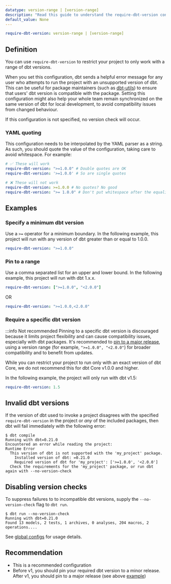 ```yaml
---
datatype: version-range | [version-range]
description: "Read this guide to understand the require-dbt-version configuration in dbt."
default_value: None
---
```


<Snippet path="_config-dbt-version-check" />

<File name='dbt_project.yml'>

```yml
require-dbt-version: version-range | [version-range]
```

</File>

## Definition

You can use `require-dbt-version` to restrict your project to only work with a range of dbt versions. 

When you set this configuration, dbt sends a helpful error message for any user who attempts to run the project with an unsupported version of dbt. This can be useful for package maintainers (such as [dbt-utils](https://github.com/dbt-labs/dbt-utils)) to ensure that users' dbt version is compatible with the package. Setting this configuration might also help your whole team remain synchronized on the same version of dbt for local development, to avoid compatibility issues from changed behaviour.

If this configuration is not specified, no version check will occur.

### YAML quoting

This configuration needs to be interpolated by the YAML parser as a string. As such, you should quote the value of the configuration, taking care to avoid whitespace. For example:
```yml
# ✅ These will work
require-dbt-version: ">=1.0.0" # Double quotes are OK
require-dbt-version: '>=1.0.0' # So are single quotes

# ❌ These will not work
require-dbt-version: >=1.0.0 # No quotes? No good
require-dbt-version: ">= 1.0.0" # Don't put whitespace after the equality signs
```


## Examples

### Specify a minimum dbt version
Use a `>=` operator for a minimum boundary. In the following example, this project will run with any version of dbt greater than or equal to 1.0.0.


<File name='dbt_project.yml'>

```yml
require-dbt-version: ">=1.0.0"
```

</File>


### Pin to a range
Use a comma separated list for an upper and lower bound. In the following example, this project will run with dbt 1.x.x.

<File name='dbt_project.yml'>

```yml
require-dbt-version: [">=1.0.0", "<2.0.0"]
```

</File>

OR

<File name='dbt_project.yml'>

```yml
require-dbt-version: ">=1.0.0,<2.0.0"
```

</File>

  
### Require a specific dbt version

:::info Not recommended
Pinning to a specific dbt version is discouraged because it limits project flexibility and can cause compatibility issues, especially with dbt packages. It's recommended to [pin to a major release](#pin-to-a-range), using a version range (for example, `">=1.0.0", "<2.0.0"`) for broader compatibility and to benefit from updates.

While you can restrict your project to run only with an exact version of dbt Core, we do not recommend this for dbt Core v1.0.0 and higher. 

In the following example, the project will only run with dbt v1.5: 

<File name='dbt_project.yml'>

```yml
require-dbt-version: 1.5
```

</File>

## Invalid dbt versions

If the version of dbt used to invoke a project disagrees with the specified `require-dbt-version` in the project or _any_ of the included packages, then dbt will fail immediately with the following error:
```
$ dbt compile
Running with dbt=0.21.0
Encountered an error while reading the project:
Runtime Error
  This version of dbt is not supported with the 'my_project' package.
    Installed version of dbt: =0.21.0
    Required version of dbt for 'my_project': ['>=1.0.0', '<2.0.0']
  Check the requirements for the 'my_project' package, or run dbt again with --no-version-check
```

## Disabling version checks

To suppress failures to to incompatible dbt versions, supply the `--no-version-check` flag to `dbt run`.
```
$ dbt run --no-version-check
Running with dbt=0.21.0
Found 13 models, 2 tests, 1 archives, 0 analyses, 204 macros, 2 operations....
```

See [global configs](/reference/global-configs/version-compatibility) for usage details.

## Recommendation
* This is a recommended configuration
* Before v1, you should pin your required dbt version to a minor release. After v1, you should pin to a major release (see above [example](#pin-to-a-range))
